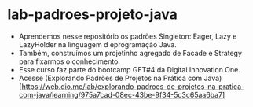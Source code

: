 # lab-padroes-projeto-java

- Aprendemos nesse repositório os padrões Singleton: Eager, Lazy e LazyHolder na linguagem d eprogramação Java. 
- Também, construímos um projetinho agregado de Facade e Strategy para fixarmos o conhecimento. 
- Esse curso faz parte do bootcamp GFT#4 da Digital Innovation One. 
- Acesse (Explorando Padrões de Projetos na Prática com Java)[https://web.dio.me/lab/explorando-padroes-de-projetos-na-pratica-com-java/learning/975a7cad-08ec-43be-9f34-5c3c65aa6ba7]
